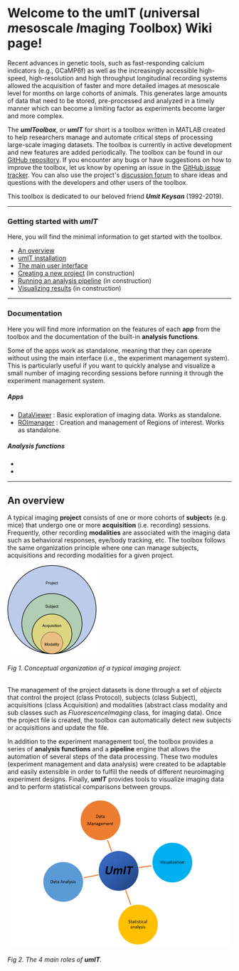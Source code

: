 # Welcome to the umIT (*u*niversal *m*esoscale *I*maging *T*oolbox) Wiki page!  
Recent advances in genetic tools, such as fast-responding calcium indicators (e.g., GCaMP6f) as well as the increasingly accessible high-speed, high-resolution and high throughput longitudinal recording systems allowed the acquisition of faster and more detailed images at mesoscale level for months on large cohorts of animals. This generates large amounts of data that need to be stored, pre-processed and analyzed in a timely manner which can become a limiting factor as experiments become larger and more complex.   

The ***umIToolbox***, or ***umIT*** for short is a toolbox written in MATLAB created to help researchers manage and automate critical steps of processing large-scale imaging datasets. The toolbox is currently in active development and new features are added periodically. The toolbox can be found in our [GitHub repository](https://github.com/S-Belanger/Umit). If you encounter any bugs or have suggestions on how to improve the toolbox, let us know by opening an issue in the [GitHub issue tracker](https://github.com/S-Belanger/Umit/issues). You can also use the project's [discussion forum](https://github.com/S-Belanger/Umit/discussions) to share ideas and questions with the developers and other users of the toolbox.

This toolbox is dedicated to our beloved friend ***Umit Keysan*** (1992-2019).

___

### Getting started with ***umIT***
Here, you will find the minimal information to get started with the toolbox.
* [An overview](#an-overview)
* [umIT installation](/umit_install.md) 
* [The main user interface](/mainGUI.md) 
* [Creating a new project](/ht_create_new_project.md) (in construction)
* [Running an analysis pipeline](/ht_run_pipeline.md) (in construction)
* [Visualizing results](/ht_viz_data.md)  (in construction)

___ 

### Documentation

Here you will find more information on the features of each **app** from the toolbox and the documentation of the built-in **analysis functions**.   

Some of the apps work as standalone, meaning that they can operate without using the main interface (i.e., the experiment management system). This is particularly useful if you want to quickly analyse and visualize a small number of imaging recording sessions before running it through the experiment management system. 
##### Apps
* [DataViewer](/dataviewer.md) : Basic exploration of imaging data. Works as standalone.
* [ROImanager](/roimanager.md) : Creation and management of Regions of interest. Works as standalone.

##### Analysis functions
*
*

___
## An overview
A typical imaging **project** consists of one or more cohorts of **subject**s (e.g. mice) that undergo one or more **acquisition** (i.e. recording) sessions. Frequently, other recording **modalities** are associated with the imaging data such as behavioral responses, eye/body tracking, etc. The toolbox follows the same organization principle where one can manage subjects, acquisitions and recording modalities for a given project.   

![fig1](/assets/img/umIT_concept_org_img_exp.png)
###### Fig 1. Conceptual organization of a typical imaging project.

The management of the project datasets is done through a set of *objects* that control the project (class Protocol), subjects (class Subject), acquisitions (class Acquisition) and modalities (abstract class modality and sub classes such as *FluorescenceImaging* class, for imaging data). Once the project file is created, the toolbox can automatically detect new subjects or acquisitions and update the file.   

In addition to the experiment management tool, the toolbox provides a series of **analysis functions** and a **pipeline** engine that allows the automation of several steps of the data processing. These two modules (experiment management and data analysis) were created to be adaptable and easily extensible in order to fulfill the needs of different neuroimaging experiment designs. Finally, ***umIT*** provides tools to visualize imaging data and to perform statistical comparisons between groups.

![fig2](/assets/img/umIT_4axis.png)
###### Fig 2. The 4 main roles of **umIT**.  



